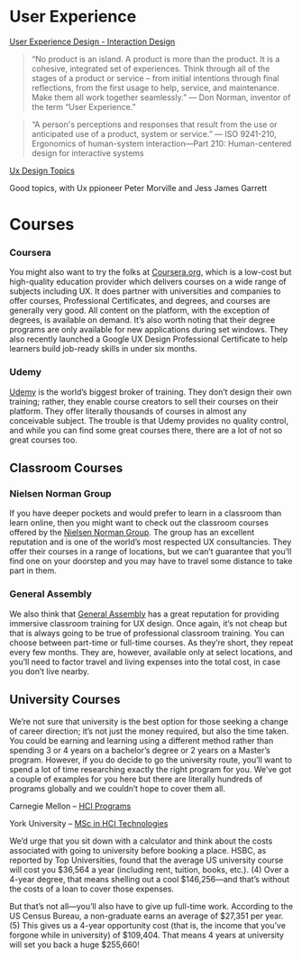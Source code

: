 # User Experience

[User Experience Design - Interaction Design](https://www.interaction-design.org/literature/topics/ux-design)

> “No product is an island. A product is more than the product. It is a cohesive, integrated set of experiences. Think through all of the stages of a product or service – from initial intentions through final reflections, from the first usage to help, service, and maintenance. Make them all work together seamlessly.” — Don Norman, inventor of the term “User Experience.”

> “A person's perceptions and responses that result from the use or anticipated use of a product, system or service.” — ISO 9241-210, Ergonomics of human-system interaction—Part 210: Human-centered design for interactive systems

[Ux Design Topics](https://www.interaction-design.org/literature/topics/ux-design)

Good topics, with Ux ppioneer Peter Morville and Jess James Garrett

# Courses

### Coursera

You might also want to try the folks at [Coursera.org](https://www.coursera.org/), which is a low-cost but high-quality education provider which delivers courses on a wide range of subjects including UX. It does partner with universities and companies to offer courses, Professional Certificates, and degrees, and courses are generally very good. All content on the platform, with the exception of degrees, is available on demand. It’s also worth noting that their degree programs are only available for new applications during set windows. They also recently launched a Google UX Design Professional Certificate to help learners build job-ready skills in under six months.

### Udemy

[Udemy](http://www.udemy.com/) is the world’s biggest broker of training. They don’t design their own training; rather, they enable course creators to sell their courses on their platform. They offer literally thousands of courses in almost any conceivable subject. The trouble is that Udemy provides no quality control, and while you can find some great courses there, there are a lot of not so great courses too.

## Classroom Courses

### Nielsen Norman Group

If you have deeper pockets and would prefer to learn in a classroom than learn online, then you might want to check out the classroom courses offered by the [Nielsen Norman Group](https://www.nngroup.com/courses/ux-basic-training/). The group has an excellent reputation and is one of the world’s most respected UX consultancies. They offer their courses in a range of locations, but we can’t guarantee that you’ll find one on your doorstep and you may have to travel some distance to take part in them.

### General Assembly

We also think that [General Assembly](https://generalassemb.ly/) has a great reputation for providing immersive classroom training for UX design. Once again, it’s not cheap but that is always going to be true of professional classroom training. You can choose between part-time or full-time courses. As they’re short, they repeat every few months. They are, however, available only at select locations, and you’ll need to factor travel and living expenses into the total cost, in case you don’t live nearby.

## University Courses

We’re not sure that university is the best option for those seeking a change of career direction; it’s not just the money required, but also the time taken. You could be earning and learning using a different method rather than spending 3 or 4 years on a bachelor’s degree or 2 years on a Master’s program. However, if you do decide to go the university route, you’ll want to spend a lot of time researching exactly the right program for you. We’ve got a couple of examples for you here but there are literally hundreds of programs globally and we couldn’t hope to cover them all.

Carnegie Mellon – [HCI Programs](http://www.hcii.cmu.edu/academics/hci-undergraduate)

York University – [MSc in HCI Technologies](https://www.cs.york.ac.uk/postgraduate/taught-courses/msc-hcit/)

We’d urge that you sit down with a calculator and think about the costs associated with going to university before booking a place. HSBC, as reported by Top Universities, found that the average US university course will cost you $36,564 a year (including rent, tuition, books, etc.). (4) Over a 4-year degree, that means shelling out a cool $146,256—and that’s without the costs of a loan to cover those expenses.

But that’s not all—you’ll also have to give up full-time work. According to the US Census Bureau, a non-graduate earns an average of $27,351 per year.(5) This gives us a 4-year opportunity cost (that is, the income that you’ve forgone while in university) of $109,404. That means 4 years at university will set you back a huge $255,660!
